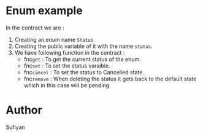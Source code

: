 # Enum example
In the contract we are :
1. Creating an enum name `Status`.
2. Creating the public variable of it with the name `status`.
3. We have following function in the contract :
    - fnc`get` : To get the current status of the enum.
    - fnc`set` : To set the status varaible.
    - fnc`cancel` : To set the status to Cancelled state.
    - fnc`remove` : When deleting the status it gets back to the default state which in this case will be pending

# Author
Sufiyan
